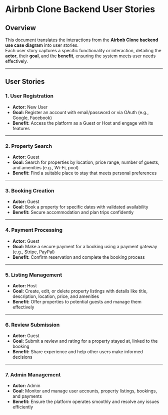 # Airbnb Clone Backend User Stories

## Overview
This document translates the interactions from the **Airbnb Clone backend use case diagram** into user stories.  
Each user story captures a specific functionality or interaction, detailing the **actor**, their **goal**, and the **benefit**, ensuring the system meets user needs effectively.

---

## User Stories

### 1. User Registration
- **Actor:** New User  
- **Goal:** Register an account with email/password or via OAuth (e.g., Google, Facebook)  
- **Benefit:** Access the platform as a Guest or Host and engage with its features  

---

### 2. Property Search
- **Actor:** Guest  
- **Goal:** Search for properties by location, price range, number of guests, and amenities (e.g., Wi-Fi, pool)  
- **Benefit:** Find a suitable place to stay that meets personal preferences  

---

### 3. Booking Creation
- **Actor:** Guest  
- **Goal:** Book a property for specific dates with validated availability  
- **Benefit:** Secure accommodation and plan trips confidently  

---

### 4. Payment Processing
- **Actor:** Guest  
- **Goal:** Make a secure payment for a booking using a payment gateway (e.g., Stripe, PayPal)  
- **Benefit:** Confirm reservation and complete the booking process  

---

### 5. Listing Management
- **Actor:** Host  
- **Goal:** Create, edit, or delete property listings with details like title, description, location, price, and amenities  
- **Benefit:** Offer properties to potential guests and manage them effectively  

---

### 6. Review Submission
- **Actor:** Guest  
- **Goal:** Submit a review and rating for a property stayed at, linked to the booking  
- **Benefit:** Share experience and help other users make informed decisions  

---

### 7. Admin Management
- **Actor:** Admin  
- **Goal:** Monitor and manage user accounts, property listings, bookings, and payments  
- **Benefit:** Ensure the platform operates smoothly and resolve any issues efficiently  
